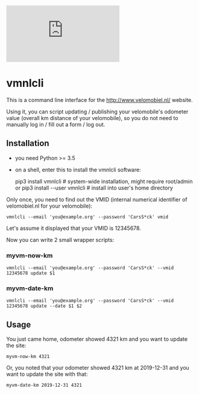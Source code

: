 ![velomobiel.nl QuattroVelo](https://gallery.welmers.net/main.php?g2_view=core.DownloadItem&g2_itemId=47348)

# vmnlcli

This is a command line interface for the http://www.velomobiel.nl/ website.

Using it, you can script updating / publishing your velomobile's odometer value (overall km distance of your velomobile),
so you do not need to manually log in / fill out a form / log out.


## Installation

- you need Python >= 3.5
- on a shell, enter this to install the vmnlcli software:

    pip3 install vmnlcli         # system-wide installation, might require root/admin
    or
    pip3 install --user vmnlcli  # install into user's home directory

Only once, you need to find out the VMID (internal numerical identifier of velomobiel.nl for your velomobile):

    vmnlcli --email 'you@example.org' --password 'CarsS*ck' vmid

Let's assume it displayed that your VMID is 12345678.

Now you can write 2 small wrapper scripts:

### myvm-now-km

    vmnlcli --email 'you@example.org' --password 'CarsS*ck' --vmid 12345678 update $1

### myvm-date-km

    vmnlcli --email 'you@example.org' --password 'CarsS*ck' --vmid 12345678 update --date $1 $2

## Usage

You just came home, odometer showed 4321 km and you want to update the site:

    myvm-now-km 4321

Or, you noted that your odometer showed 4321 km at 2019-12-31 and you want to update the site with that:

    myvm-date-km 2019-12-31 4321
